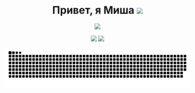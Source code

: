 <div>
<!--     <img src='/profile.png'> -->
    <div align="center"><h1>Привет, я Миша <img src="https://media.giphy.com/media/J2awouDsf23R2vo2p5/giphy.gif" width="50"></h1>

<a href="https://t.me/lilexport"><img src="https://img.shields.io/badge/Telegram-%232E87FB?style=for-the-badge&logo=telegram&logoColor=white"/></a> 

[![](https://visitcount.itsvg.in/api?id=mudachyo&label=Profile%20Views&icon=5&pretty=false)](https://visitcount.itsvg.in)
<img src="https://media2.giphy.com/media/v1.Y2lkPTc5MGI3NjExdXc2NDkzYXFlM2hsY3d1b3Rjb25mcTU2NXNoNWs5bGszMmU1aWxwOCZlcD12MV9pbnRlcm5hbF9naWZfYnlfaWQmY3Q9Zw/Ou6ch6f0YXAeifFhpq/giphy.gif" >



<p align="center"><img src="https://raw.githubusercontent.com/mudachyo/mudachyo/output/github-contribution-grid-snake.svg"></p>


